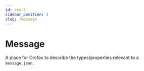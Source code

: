 ```yaml
---
id: cex-3
sidebar_position: 3
slug: /message
---
```


# Message

A place for Orcfax to describe the types/properties relevant to a
`message.json`.
